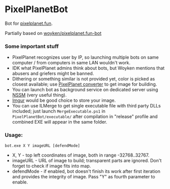 # PixelPlanetBot
Bot for [pixelplanet.fun](https://pixelplanet.fun).

Partially based on [woyken/pixelplanet.fun-bot](https://github.com/Woyken/pixelplanet.fun-bot/)

### Some important stuff
- PixelPlanet recognizes user by IP, so launching multiple bots on same computer / from computers in same LAN wouldn't work.
- IDK what PixelPlanet admins think about bots, but Woyken mentions that abusers and griefers might be banned.
- Dithering or something similar is not provided yet, color is picked as closest available; use [PixelPlanet converter](https://pixelplanet.fun/convert) to get image for building.
- You can launch bot as background service on dedicated server using [NSSM](http://nssm.cc/) (very useful thing).
- [Imgur](https://imgur.com/upload) would be good choice to store your image.
- You can use ILMerge to get single executable file with third party DLLs included; just launch ```MergeExecutable.ps1``` in ```PixelPlanetBot/executable/``` after compilation in "release" profile and combined EXE will appear in the same folder.

### Usage:
```batch
bot.exe X Y imageURL [defendMode]
```
- X, Y - top left coordinates of image, both in range -32768..32767.
- imageURL - URL of image to build; transparent parts are ignored. Don't forget to check if image fits into map.  
- defendMode - if enabled, bot doesn't finish its work after first iteration and provides the integrity of image. Pass "Y" as fourth parameter to enable.
